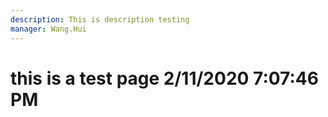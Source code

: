 ```yaml
---
description: This is description testing
manager: Wang.Hui
---
```

# this is a test page 2/11/2020 7:07:46 PM